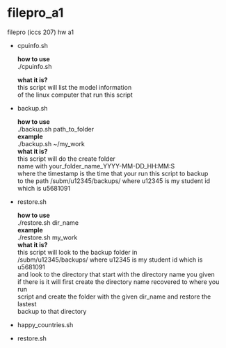 # filepro_a1
filepro (iccs 207) hw a1
* cpuinfo.sh

   **how to use** <br/>
  ./cpuinfo.sh <br/>

   **what it is?** <br/>
  this script will list the model information <br/>
  of the linux computer that run this script <br/>

* backup.sh

  **how to use** <br/>
  ./backup.sh path_to_folder <br/>
  **example** <br/>
  ./backup.sh ~/my_work <br/>
  **what it is?** <br/>
  this script will do the create folder <br/>
  name with your_folder_name_YYYY-MM-DD_HH:MM:S<br/>
  where the timestamp is the time that your run this script to backup<br/>
  to the path /subm/u12345/backups/ where u12345 is my student id which is u5681091<br/>

* restore.sh

  **how to use**<br/>
  ./restore.sh dir_name<br/>
  **example**<br/>
  ./restore.sh my_work<br/>
  **what it is?**<br/>
  this script will look to the backup folder in<br/>
  /subm/u12345/backups/ where u12345 is my student id which is u5681091<br/>
  and look to the directory that start with the directory name you given<br/>
  if there is it will first create the directory name recovered to where you run<br/>
  script and create the folder with the given dir_name and restore the lastest<br/>
  backup to that directory<br/>

* happy_countries.sh
* restore.sh
